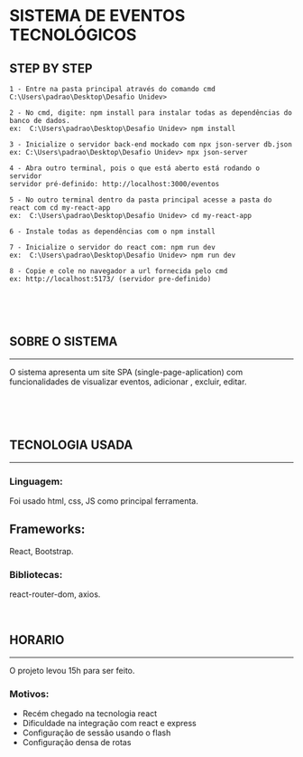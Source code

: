 # SISTEMA DE EVENTOS TECNOLÓGICOS

## STEP BY STEP

```CMD
1 - Entre na pasta principal através do comando cmd C:\Users\padrao\Desktop\Desafio Unidev>

2 - No cmd, digite: npm install para instalar todas as dependências do banco de dados. 
ex:  C:\Users\padrao\Desktop\Desafio Unidev> npm install

3 - Inicialize o servidor back-end mockado com npx json-server db.json
ex: C:\Users\padrao\Desktop\Desafio Unidev> npx json-server

4 - Abra outro terminal, pois o que está aberto está rodando o servidor
servidor pré-definido: http://localhost:3000/eventos 

5 - No outro terminal dentro da pasta principal acesse a pasta do react com cd my-react-app
ex:  C:\Users\padrao\Desktop\Desafio Unidev> cd my-react-app

6 - Instale todas as dependências com o npm install

7 - Inicialize o servidor do react com: npm run dev
ex:  C:\Users\padrao\Desktop\Desafio Unidev> npm run dev

8 - Copie e cole no navegador a url fornecida pelo cmd 
ex: http://localhost:5173/ (servidor pre-definido)
```

&nbsp;

&nbsp;

## SOBRE O SISTEMA

* * *

O sistema apresenta um site SPA (single-page-aplication) com funcionalidades de visualizar eventos, adicionar , excluir, editar.

&nbsp;

&nbsp;

## TECNOLOGIA USADA

* * *

### Linguagem:

Foi usado html, css, JS como principal ferramenta.

## Frameworks:

React, Bootstrap.

### Bibliotecas:

react-router-dom, axios.

&nbsp;

## HORARIO

* * *

O projeto levou 15h para ser feito.

### Motivos:

- Recém chegado na tecnologia react
- Dificuldade na integração com react e express
- Configuração de sessão usando o flash
- Configuração densa de rotas
